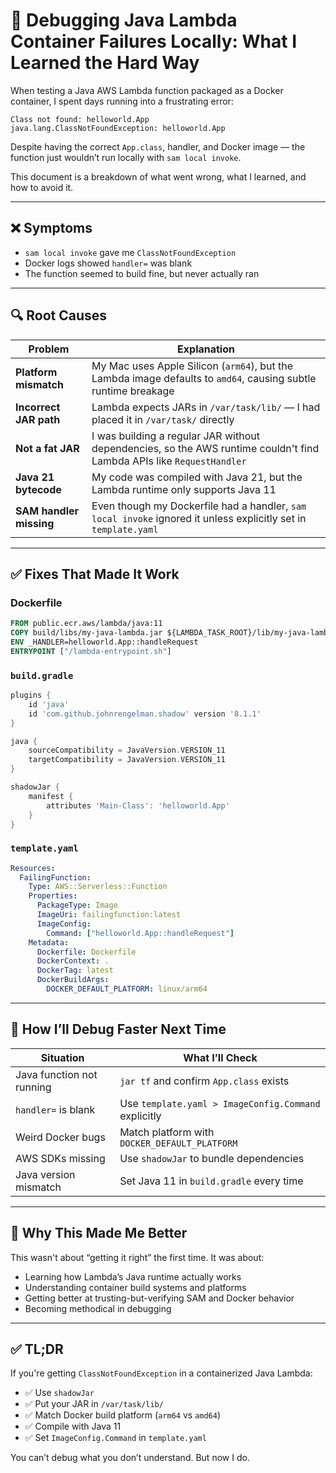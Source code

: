 # 🚀 Debugging Java Lambda Container Failures Locally: What I Learned the Hard Way

When testing a Java AWS Lambda function packaged as a Docker container, I spent days running into a frustrating error:

```
Class not found: helloworld.App
java.lang.ClassNotFoundException: helloworld.App
```

Despite having the correct `App.class`, handler, and Docker image — the function just wouldn’t run locally with `sam local invoke`.

This document is a breakdown of what went wrong, what I learned, and how to avoid it.

---

## ❌ Symptoms

* `sam local invoke` gave me `ClassNotFoundException`
* Docker logs showed `handler=` was blank
* The function seemed to build fine, but never actually ran

---

## 🔍 Root Causes

| Problem                 | Explanation                                                                                                           |
| ----------------------- | --------------------------------------------------------------------------------------------------------------------- |
| **Platform mismatch**   | My Mac uses Apple Silicon (`arm64`), but the Lambda image defaults to `amd64`, causing subtle runtime breakage        |
| **Incorrect JAR path**  | Lambda expects JARs in `/var/task/lib/` — I had placed it in `/var/task/` directly                                    |
| **Not a fat JAR**       | I was building a regular JAR without dependencies, so the AWS runtime couldn't find Lambda APIs like `RequestHandler` |
| **Java 21 bytecode**    | My code was compiled with Java 21, but the Lambda runtime only supports Java 11                                       |
| **SAM handler missing** | Even though my Dockerfile had a handler, `sam local invoke` ignored it unless explicitly set in `template.yaml`       |

---

## ✅ Fixes That Made It Work

### Dockerfile

```dockerfile
FROM public.ecr.aws/lambda/java:11
COPY build/libs/my-java-lambda.jar ${LAMBDA_TASK_ROOT}/lib/my-java-lambda.jar
ENV _HANDLER=helloworld.App::handleRequest
ENTRYPOINT ["/lambda-entrypoint.sh"]
```

### `build.gradle`

```groovy
plugins {
    id 'java'
    id 'com.github.johnrengelman.shadow' version '8.1.1'
}

java {
    sourceCompatibility = JavaVersion.VERSION_11
    targetCompatibility = JavaVersion.VERSION_11
}

shadowJar {
    manifest {
        attributes 'Main-Class': 'helloworld.App'
    }
}
```

### `template.yaml`

```yaml
Resources:
  FailingFunction:
    Type: AWS::Serverless::Function
    Properties:
      PackageType: Image
      ImageUri: failingfunction:latest
      ImageConfig:
        Command: ["helloworld.App::handleRequest"]
    Metadata:
      Dockerfile: Dockerfile
      DockerContext: .
      DockerTag: latest
      DockerBuildArgs:
        DOCKER_DEFAULT_PLATFORM: linux/arm64
```

---

## 🧠 How I’ll Debug Faster Next Time

| Situation                 | What I’ll Check                                      |
| ------------------------- | ---------------------------------------------------- |
| Java function not running | `jar tf` and confirm `App.class` exists              |
| `handler=` is blank       | Use `template.yaml > ImageConfig.Command` explicitly |
| Weird Docker bugs         | Match platform with `DOCKER_DEFAULT_PLATFORM`        |
| AWS SDKs missing          | Use `shadowJar` to bundle dependencies               |
| Java version mismatch     | Set Java 11 in `build.gradle` every time             |

---

## 🧵 Why This Made Me Better

This wasn't about “getting it right” the first time. It was about:

* Learning how Lambda’s Java runtime actually works
* Understanding container build systems and platforms
* Getting better at trusting-but-verifying SAM and Docker behavior
* Becoming methodical in debugging

---

## ✅ TL;DR

If you're getting `ClassNotFoundException` in a containerized Java Lambda:

* ✅ Use `shadowJar`
* ✅ Put your JAR in `/var/task/lib/`
* ✅ Match Docker build platform (`arm64` vs `amd64`)
* ✅ Compile with Java 11
* ✅ Set `ImageConfig.Command` in `template.yaml`

You can’t debug what you don’t understand. But now I do.
